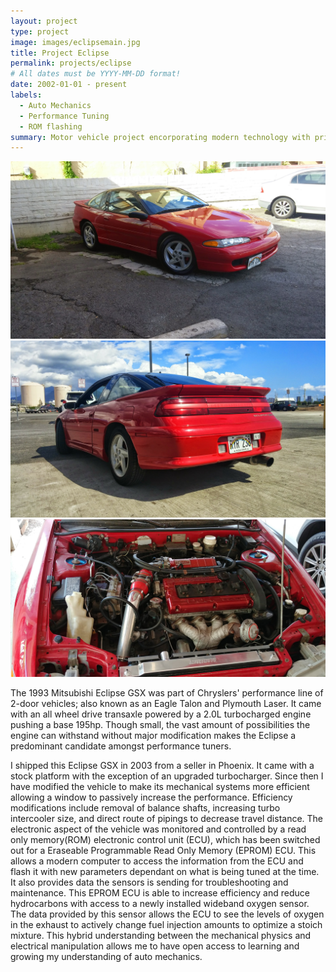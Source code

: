 ```yaml
---
layout: project
type: project
image: images/eclipsemain.jpg
title: Project Eclipse
permalink: projects/eclipse
# All dates must be YYYY-MM-DD format!
date: 2002-01-01 - present
labels:
  - Auto Mechanics
  - Performance Tuning
  - ROM flashing
summary: Motor vehicle project encorporating modern technology with primitive mechanics. 
---
```


<div class="ui small rounded images">
  <img class="ui image" src="../images/eclipse1.jpg">
  <img class="ui image" src="../images/eclipse2.jpg">
  <img class="ui image" src="../images/eclipse3.jpg">
</div>

The 1993 Mitsubishi Eclipse GSX was part of Chryslers' performance line of 2-door vehicles; also known as an Eagle Talon and Plymouth Laser. It came with an all wheel drive transaxle powered by a 2.0L turbocharged engine pushing a base 195hp. Though small, the vast amount of possibilities the engine can withstand without major modification makes the Eclipse a predominant candidate amongst performance tuners. 

I shipped this Eclipse GSX in 2003 from a seller in Phoenix. It came with a stock platform with the exception of an upgraded turbocharger. Since then I have modified the vehicle to make its mechanical systems more efficient allowing a window to passively increase the performance. Efficiency modifications include removal of balance shafts, increasing turbo intercooler size, and direct route of pipings to decrease travel distance. The electronic aspect of the vehicle was monitored and controlled by a read only memory(ROM) electronic control unit (ECU), which has been switched out for a Eraseable Programmable Read Only Memory (EPROM) ECU. This allows a modern computer to access the information from the ECU and flash it with new parameters dependant on what is being tuned at the time. It also provides data the sensors is sending for troubleshooting and maintenance. This EPROM ECU is able to increase efficiency and reduce hydrocarbons with access to a newly installed wideband oxygen sensor. The data provided by this sensor allows the ECU to see the levels of oxygen in the exhaust to actively change fuel injection amounts to optimize a stoich mixture. This hybrid understanding between the mechanical physics and electrical manipulation allows me to have open access to learning and growing my understanding of auto mechanics. 

